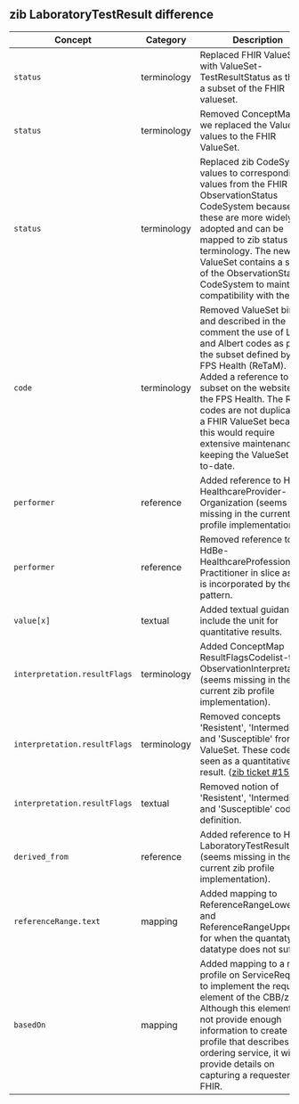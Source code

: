 ## zib LaboratoryTestResult difference

| Concept         | Category          | Description                             | 
|-----------------|-------------------|-----------------------------------------|
| `status` | terminology | Replaced FHIR ValueSet with ValueSet-TestResultStatus as this is a subset of the FHIR valueset. |
| `status` | terminology | Removed ConceptMap as we replaced the ValueSet values to the FHIR ValueSet. |
| `status` | terminology | Replaced zib CodeSystem values to corresponding values from the FHIR ObservationStatus CodeSystem because these are more widely adopted and can be mapped to zib status terminology. The new ValueSet contains a subset of the ObservationStatus CodeSystem to maintain compatibility with the zib. |
| `code` | terminology | Removed ValueSet binding and described in the comment the use of Loinc and Albert codes as per the subset defined by the FPS Health (ReTaM). Added a reference to the subset on the website of the FPS Health. The ReTaM codes are not duplicated in a FHIR ValueSet because this would require extensive maintenance in keeping the ValueSet up-to-date. |
| `performer` | reference | Added reference to HdBe-HealthcareProvider-Organization (seems missing in the current zib profile implementation). |
| `performer` | reference | Removed reference to HdBe-HealthcareProfessional-Practitioner in slice as this is incorporated by the pattern. |
| `value[x]`| textual | Added textual guidance to include the unit for quantitative results. | 
| `interpretation.resultFlags` | terminology | Added ConceptMap ResultFlagsCodelist-to-ObservationInterpretation (seems missing in the current zib profile implementation).|
| `interpretation.resultFlags` | terminology | Removed concepts 'Resistent', 'Intermediate' and 'Susceptible' from the ValueSet. These codes are seen as a quantitative result. ([zib ticket #1555](https://bits.nictiz.nl/browse/ZIB-1555))
| `interpretation.resultFlags` | textual | Removed notion of 'Resistent', 'Intermediate' and 'Susceptible' codes in definition.
| `derived_from` | reference | Added reference to HdBe-LaboratoryTestResult (seems missing in the current zib profile implementation). |
| `referenceRange.text` | mapping | Added mapping to ReferenceRangeLowerLimit and ReferenceRangeUpperLimit for when the quantaty datatype does not suffice.|
| `basedOn` | mapping | Added mapping to a new profile on ServiceRequest to implement the requester element of the CBB/zib. Although this element does not provide enough information to create a profile that describes a full ordering service, it will provide details on capturing a requester in FHIR. |